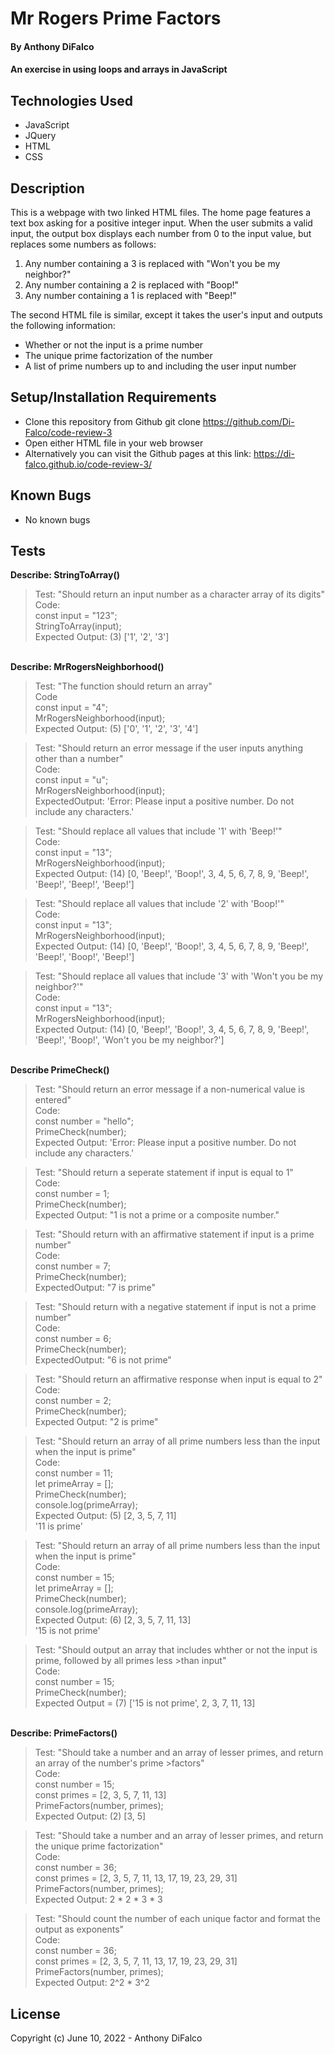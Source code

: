 # Mr Rogers Prime Factors

#### By Anthony DiFalco

#### An exercise in using loops and arrays in JavaScript

## Technologies Used

* JavaScript
* JQuery
* HTML
* CSS

## Description

This is a webpage with two linked HTML files. The home page features a text box asking for a positive integer input. When the user submits a valid input, the output box displays each number from 0 to the input value, but replaces some numbers as follows:

1. Any number containing a 3 is replaced with "Won't you be my neighbor?"
2. Any number containing a 2 is replaced with "Boop!"
3. Any number containing a 1 is replaced with "Beep!"

The second HTML file is similar, except it takes the user's input and outputs the following information:

* Whether or not the input is a prime number
* The unique prime factorization of the number
* A list of prime numbers up to and including the user input number

## Setup/Installation Requirements

* Clone this repository from Github
        git clone https://github.com/Di-Falco/code-review-3
* Open either HTML file in your web browser
* Alternatively you can visit the Github pages at this link: https://di-falco.github.io/code-review-3/

## Known Bugs

* No known bugs

## Tests

<strong>Describe: StringToArray()</strong><br>

>Test: "Should return an input number as a character array of its digits"<br>
>Code:<br>
>const input = "123";<br>
>StringToArray(input);<br>
>Expected Output: (3) ['1', '2', '3']<br>

<br><strong>Describe: MrRogersNeighborhood()</strong><br>

>Test: "The function should return an array"<br>
>Code<br>
>const input = "4";<br>
>MrRogersNeighborhood(input);<br>
>Expected Output: (5) ['0', '1', '2', '3', '4']<br>

>Test: "Should return an error message if the user inputs anything other than a number"<br>
>Code:<br>
>const input = "u";<br>
>MrRogersNeighborhood(input);<br>
>ExpectedOutput: 'Error: Please input a positive number. Do not include any characters.'<br>

>Test: "Should replace all values that include '1' with 'Beep!'"<br>
>Code:<br>
>const input = "13";<br>
>MrRogersNeighborhood(input);<br>
>Expected Output: (14) [0, 'Beep!', 'Boop!', 3, 4, 5, 6, 7, 8, 9, 'Beep!', 'Beep!', 'Beep!', 'Beep!']<br>

>Test: "Should replace all values that include '2' with 'Boop!'"<br>
>Code:<br>
>const input = "13";<br>
>MrRogersNeighborhood(input);<br>
>Expected Output: (14) [0, 'Beep!', 'Boop!', 3, 4, 5, 6, 7, 8, 9, 'Beep!', 'Beep!', 'Boop!', 'Beep!']<br>

>Test: "Should replace all values that include '3' with 'Won't you be my neighbor?'"<br>
>Code:<br>
>const input = "13";<br>
>MrRogersNeighborhood(input);<br>
>Expected Output: (14) [0, 'Beep!', 'Boop!', 3, 4, 5, 6, 7, 8, 9, 'Beep!', 'Beep!', 'Boop!', 'Won't you be my neighbor?']<br>


<br><strong>Describe PrimeCheck()</strong><br>

>Test: "Should return an error message if a non-numerical value is entered"<br>
>Code:<br>
>const number = "hello";<br>
>PrimeCheck(number);<br>
>Expected Output: 'Error: Please input a positive number. Do not include any characters.'<br>

>Test: "Should return a seperate statement if input is equal to 1"<br>
>Code:<br>
>const number = 1;<br>
>PrimeCheck(number);<br>
>Expected Output: "1 is not a prime or a composite number."<br>

>Test: "Should return with an affirmative statement if input is a prime number"<br>
>Code:<br>
>const number = 7;<br>
>PrimeCheck(number);<br>
>ExpectedOutput: "7 is prime"<br>

>Test: "Should return with a negative statement if input is not a prime number"<br>
>Code:<br>
>const number = 6;<br>
>PrimeCheck(number);<br>
>ExpectedOutput: "6 is not prime"<br>

>Test: "Should return an affirmative response when input is equal to 2"<br>
>Code:<br>
>const number = 2;<br>
>PrimeCheck(number);<br>
>Expected Output: "2 is prime"<br>

>Test: "Should return an array of all prime numbers less than the input when the input is prime"<br>
>Code:<br>
>const number = 11;<br>
>let primeArray = [];<br>
>PrimeCheck(number);<br>
>console.log(primeArray);<br>
>Expected Output: (5) [2, 3, 5, 7, 11]<br>
>                 '11 is prime'<br>

>Test: "Should return an array of all prime numbers less than the input when the input is prime"<br>
>Code:<br>
>const number = 15;<br>
>let primeArray = [];<br>
>PrimeCheck(number);<br>
>console.log(primeArray);<br>
>Expected Output: (6) [2, 3, 5, 7, 11, 13]<br>
>                 '15 is not prime'<br>

>Test: "Should output an array that includes whther or not the input is prime, followed by all primes less >than input"<br>
>Code:<br>
>const number = 15;<br>
>PrimeCheck(number);<br>
>Expected Output = (7) ['15 is not prime', 2, 3, 7, 11, 13]<br>


<br><strong>Describe: PrimeFactors()</strong><br>


>Test: "Should take a number and an array of lesser primes, and return an array of the number's prime >factors"<br>
>Code:<br>
>const number = 15;<br>
>const primes = [2, 3, 5, 7, 11, 13]<br>
>PrimeFactors(number, primes);<br>
>Expected Output: (2) [3, 5]<br>

>Test: "Should take a number and an array of lesser primes, and return the unique prime factorization"<br>
>Code:<br>
>const number = 36;<br>
>const primes = [2, 3, 5, 7, 11, 13, 17, 19, 23, 29, 31]<br>
>PrimeFactors(number, primes);<br>
>Expected Output: 2 * 2 * 3 * 3<br>

>Test: "Should count the number of each unique factor and format the output as exponents"<br>
>Code:<br>
>const number = 36;<br>
>const primes = [2, 3, 5, 7, 11, 13, 17, 19, 23, 29, 31]<br>
>PrimeFactors(number, primes);<br>
>Expected Output: 2^2 * 3^2<br>

## License

Copyright (c) June 10, 2022 - Anthony DiFalco
